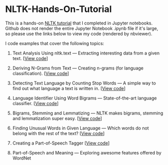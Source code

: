 # NLTK-Hands-On-Tutorial
 This is a hands-on [NLTK tutorial](https://github.com/hb20007/hands-on-nltk-tutorial) that I completed in Jupyter notebooks. Github does not render the entire Jupyter Notebook .ipynb file if it's large, so please use the links below to view my code (rendered by nbviewer).

I code examples that cover the following topics:

1. Text Analysis Using nltk.text &mdash; Extracting interesting data from a given text. [[View code](https://nbviewer.jupyter.org/github/nwams/NLTK-Hands-On-Tutorial/blob/master/1-Text-Analysis-Using-nltk.text.ipynb)]

2. Deriving N-Grams from Text &mdash; Creating n-grams (for language classification). [[View code](https://nbviewer.jupyter.org/github/nwams/NLTK-Hands-On-Tutorial/blob/master/2-Deriving-N-Grams-from-Text.ipynb)]

3. Detecting Text Language by Counting Stop Words &mdash; A simple way to find out what language a text is written in. [[View code](https://nbviewer.jupyter.org/github/nwams/NLTK-Hands-On-Tutorial/blob/master/3-Detecting-Text-Language-by-Counting-Stop-Words.ipynb)]

4. Language Identifier Using Word Bigrams &mdash; State-of-the-art language classifier. [[View code](https://nbviewer.jupyter.org/github/nwams/NLTK-Hands-On-Tutorial/blob/master/4-Language-Identifier-Using-Word-Bigrams.ipynb)]

5. Bigrams, Stemming and Lemmatizing &mdash; NLTK makes bigrams, stemming and lemmatization super easy. [[View code](https://nbviewer.jupyter.org/github/nwams/NLTK-Hands-On-Tutorial/blob/master/5-Stemming-Lemmatizing-and-Bigrams.ipynb)]

6. Finding Unusual Words in Given Language &mdash; Which words do not belong with the rest of the text? [[View code](https://nbviewer.jupyter.org/github/nwams/NLTK-Hands-On-Tutorial/blob/master/6-Finding-Unusual-Words-in-Given-Language.ipynb)]

7. Creating a Part-of-Speech Tagger [[View code](https://nbviewer.jupyter.org/github/nwams/NLTK-Hands-On-Tutorial/blob/master/7-Creating-a-Part-of-Speech-Tagger.ipynb)]

8. Part-of-Speech and Meaning &mdash; Exploring awesome features offered by WordNet
